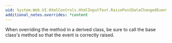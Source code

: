 ```yaml
---
uid: System.Web.UI.HtmlControls.HtmlInputText.RaisePostDataChangedEvent
additional_notes.overrides: *content
---
```


<p>When overriding the <xref href="System.Web.UI.HtmlControls.HtmlInputText.RaisePostDataChangedEvent"></xref> method in a derived class, be sure to call the base class's <xref href="System.Web.UI.HtmlControls.HtmlInputText.RaisePostDataChangedEvent"></xref> method so that the <xref href="System.Web.UI.HtmlControls.HtmlInputText.ServerChange"></xref> event is correctly raised.</p>


